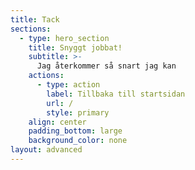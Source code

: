 ```yaml
---
title: Tack
sections:
  - type: hero_section
    title: Snyggt jobbat!
    subtitle: >-
      Jag återkommer så snart jag kan
    actions:
      - type: action
        label: Tillbaka till startsidan
        url: /
        style: primary
    align: center
    padding_bottom: large
    background_color: none
layout: advanced
---
```

